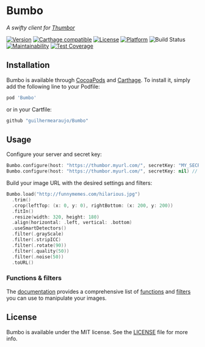 # Bumbo
_A swifty client for [Thumbor](https://github.com/thumbor/thumbor)_

[![Version](https://img.shields.io/cocoapods/v/Bumbo.svg?style=flat)](http://cocoapods.org/pods/Bumbo)
[![Carthage compatible](https://img.shields.io/badge/carthage-compatible-brightgreen.svg)](https://github.com/Carthage/Carthage)
[![License](https://img.shields.io/cocoapods/l/Bumbo.svg?style=flat)](http://cocoapods.org/pods/Bumbo)
[![Platform](https://img.shields.io/cocoapods/p/Bumbo.svg?style=flat)](http://cocoapods.org/pods/Bumbo)
![Build Status](https://github.com/guilhermearaujo/Bumbo/workflows/CI/badge.svg)
[![Maintainability](https://api.codeclimate.com/v1/badges/63073700a6288733c82f/maintainability)](https://codeclimate.com/github/guilhermearaujo/Bumbo/maintainability)
[![Test Coverage](https://api.codeclimate.com/v1/badges/63073700a6288733c82f/test_coverage)](https://codeclimate.com/github/guilhermearaujo/Bumbo/test_coverage)

## Installation

Bumbo is available through [CocoaPods](http://cocoapods.org) and [Carthage](https://github.com/Carthage/Carthage).
To install it, simply add the following line to your Podfile:

```ruby
pod 'Bumbo'
```

or in your Cartfile:

```ruby
github "guilhermearaujo/Bumbo"
```

## Usage

Configure your server and secret key:

```swift
Bumbo.configure(host: "https://thumbor.myurl.com/", secretKey: "MY_SECRET_KEY")
Bumbo.configure(host: "https://thumbor.myurl.com/", secretKey: nil) // Unsafe mode
```

Build your image URL with the desired settings and filters:

```swift
Bumbo.load("http://funnymemes.com/hilarious.jpg")
  .trim()
  .crop(leftTop: (x: 0, y: 0), rightBottom: (x: 200, y: 200))
  .fitIn()
  .resize(width: 320, height: 180)
  .align(horizontal: .left, vertical: .bottom)
  .useSmartDetectors()
  .filter(.grayScale)
  .filter(.stripICC)
  .filter(.rotate(90))
  .filter(.quality(50))
  .filter(.noise(50))
  .toURL()
```

### Functions & filters
The [documentation](http://guilhermearaujo.me/Bumbo/) provides a comprehensive list of [functions](http://guilhermearaujo.me/Bumbo/Classes/Bumbo/Builder.html) and [filters](http://guilhermearaujo.me/Bumbo/Classes/Bumbo/Filter.html) you can use to manipulate your images.

## License

Bumbo is available under the MIT license. See the [LICENSE](https://github.com/guilhermearaujo/Bumbo/blob/master/LICENSE) file for more info.

